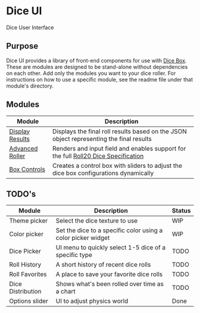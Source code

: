 # Dice UI
Dice User Interface

## Purpose
Dice UI provides a library of front-end components for use with [Dice Box](https://github.com/3d-dice/dice-box). These are modules are designed to be stand-alone without dependencies on each other. Add only the modules you want to your dice roller. For instructions on how to use a specific module, see the readme file under that module's directory.

## Modules
| Module | Description |
|-|-|
|[Display Results](https://github.com/3d-dice/dice-ui/tree/main/src/displayResults)|Displays the final roll results based on the JSON object representing the final results|
|[Advanced Roller](https://github.com/3d-dice/dice-ui/tree/main/src/advancedRoller)|Renders and input field and enables support for the full [Roll20 Dice Specification](https://roll20.zendesk.com/hc/en-us/articles/360037773133-Dice-Reference#DiceReference-Roll20DiceSpecification)|
|[Box Controls](https://github.com/3d-dice/dice-ui/tree/main/src/boxControls)|Creates a control box with sliders to adjust the dice box configurations dynamically|


## TODO's
|Module|Description|Status|
|-|-|-|
|Theme picker|Select the dice texture to use|WIP|
|Color picker|Set the dice to a specific color using a color picker widget|WIP|
|Dice Picker|UI menu to quickly select 1-5 dice of a specific type|TODO|
|Roll History|A short history of recent dice rolls|TODO|
|Roll Favorites|A place to save your favorite dice rolls|TODO|
|Dice Distribution|Shows what's been rolled over time as a chart|TODO|
|Options slider|UI to adjust physics world|Done|
